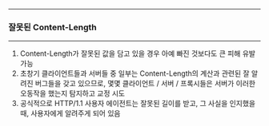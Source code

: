 -----
### 잘못된 Content-Length
-----
1. Content-Length가 잘못된 값을 담고 있을 경우 아예 빠진 것보다도 큰 피해 유발 가능
2. 초창기 클라이언트들과 서버들 중 일부는 Content-Length의 계산과 관련된 잘 알려진 버그들을 갖고 있으므로, 몇몇 클라이언트 / 서버 / 프록시들은 서버가 이러한 오동작을 했는지 탐지하고 교정 시도
3. 공식적으로 HTTP/1.1 사용자 에이전트는 잘못된 길이를 받고, 그 사실을 인지했을 때, 사용자에게 알려주게 되어 있음
